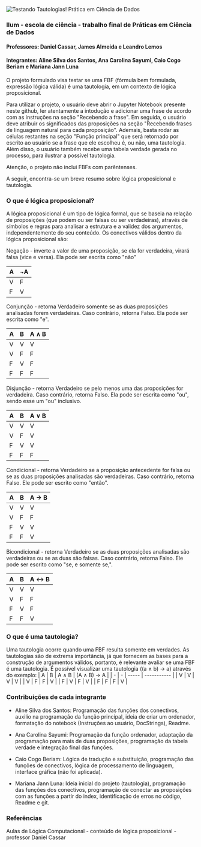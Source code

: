 ![Testando Tautologias! Prática em Ciência de Dados](https://github.com/user-attachments/assets/cde7591c-e2d8-4510-85ff-6ce42ebc2167)
### Ilum - escola de ciência - trabalho final de Práticas em Ciência de Dados
#### Professores: Daniel Cassar, James Almeida e Leandro Lemos
#### Integrantes: Aline Silva dos Santos, Ana Carolina Sayumi, Caio Cogo Beriam e Mariana Jann Luna

O projeto formulado visa testar se uma FBF (fórmula bem formulada, expressão lógica válida) é uma tautologia, em um contexto de lógica proposicional. 

Para utilizar o projeto, o usuário deve abrir o Jupyter Notebook presente neste github, ler atentamente a intodução e adicionar uma frase de acordo com as instruções na seção "Recebendo a frase". Em seguida, o usuário deve atribuir os significados das proposições na seção "Recebendo frases de linguagem natural para cada proposição". Ademais, basta rodar as células restantes na seção "Função principal" que será retornado por escrito ao usuário se a frase que ele escolheu é, ou não, uma tautologia. Além disso, o usuário também recebe uma tabela verdade gerada no processo, para ilustrar a possível tautologia.


Atenção, o projeto não inclui FBFs com parêntenses.

A seguir, encontra-se um breve resumo sobre lógica proposicional e tautologia.

### O que é lógica proposicional?
A lógica proposicional é um tipo de lógica formal, que se baseia na relação de proposições (que podem ou ser falsas ou ser verdadeiras), através de símbolos e regras para analisar a estrutura e a validez dos argumentos, independentemente do seu conteúdo. Os conectivos válidos dentro da lógica proposicional são: 

Negação - inverte a valor de uma proposição, se ela for verdadeira, virará falsa (vice e versa). Ela pode ser escrita como "não"

| A | ¬A |
| - | -- |
| V | F  |
| F | V  |

Conjunção - retorna Verdadeiro somente se as duas proposições analisadas forem verdadeiras. Caso contrário, retorna Falso. Ela pode ser escrita como "e".

| A | B | A ∧ B |
| - | - | ----- |
| V | V | V     |
| V | F | F     |
| F | V | F     |
| F | F | F     |

Disjunção - retorna Verdadeiro se pelo menos uma das proposições for verdadeira. Caso contrário, retorna Falso. Ela pode ser escrita como "ou", sendo esse um "ou" inclusivo.

| A | B | A ∨ B |
| - | - | ----- |
| V | V | V     |
| V | F | V     |
| F | V | V     |
| F | F | F     |

Condicional - retorna Verdadeiro se a proposição antecedente for falsa ou se as duas proposições analisadas são verdadeiras. Caso contrário, retorna Falso. Ele pode ser escrito como "então".

| A | B | A → B |
| - | - | ----- |
| V | V | V     |
| V | F | F     |
| F | V | V     |
| F | F | V     |

Bicondicional - retorna Verdadeiro se as duas proposições analisadas são verdadeiras ou se as duas são falsas. Caso contrário, retorna Falso. Ele pode ser escrito como "se, e somente se,".

| A | B | A ↔ B |
| - | - | ----- |
| V | V | V     |
| V | F | F     |
| F | V | F     |
| F | F | V     |


### O que é uma tautologia?
Uma tautologia ocorre quando uma FBF resulta somente em verdades. As tautologias são de extrema importância, já que fornecem as bases para a construção de argumentos válidos, portanto, é relevante avaliar se uma FBF é uma tautologia. É possível visualizar uma tautologia ((a ∧ b) → a) através do exemplo:
| A | B | A ∧ B | (A ∧ B) → A |
| - | - | ----- | ----------- |
| V | V | V     | V           |
| V | F | F     | V           |
| F | V | F     | V           |
| F | F | F     | V           |


### Contribuições de cada integrante 
 * Aline Silva dos Santos: Programação das funções dos conectivos, auxilio na programação da função principal, ideia de criar um ordenador, formatação do notebook (Instruções ao usuário, DocStrings), Readme.
   
 * Ana Carolina Sayumi: Programação da função ordenador, adaptação da programação para mais de duas proposições, programação da tabela verdade e integração final das funções.
   
 * Caio Cogo Beriam: Lógica de tradução e substituição, programação das funções de conectivos, lógica de processamento de linguagem, interface gráfica (não foi aplicada).
   
 * Mariana Jann Luna: Ideia inicial do projeto (tautologia), programação das funções dos conectivos, programação de conectar as proposições com as funções a partir do index, identificação de erros no código, Readme e git.

### Referências

Aulas de Lógica Computacional - conteúdo de lógica proposicional - professor Daniel Cassar
